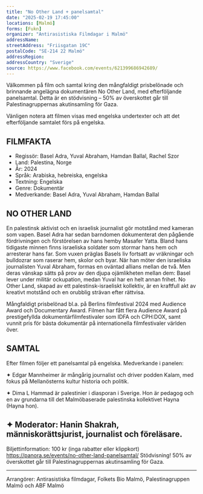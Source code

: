 ```yaml
---
title: "No Other Land + panelsamtal"
date: "2025-02-19 17:45:00"
locations: [Malmö]
forms: [Fukn]
organizer: "Antirasistiska Filmdagar i Malmö"
addressName: 
streetAddress: "Friisgatan 19C"
postalCode: "SE-214 22 Malmö"
addressRegion:
addressCountry: "Sverige"
source: https://www.facebook.com/events/621399686942689/
---
```

Välkommen på film och samtal kring den mångfaldigt prisbelönade och brinnande angelägna dokumentären No Other Land, med efterföljande panelsamtal. Detta är en stödvisning – 50% av överskottet går till Palestinagruppernas akutinsamling för Gaza.

Vänligen notera att filmen visas med engelska undertexter och att det efterföljande samtalet förs på engelska. 

## FILMFAKTA
- Regissör: Basel Adra, Yuval Abraham, Hamdan Ballal, Rachel Szor
- Land: Palestina, Norge
- År: 2024
- Språk: Arabiska, hebreiska, engelska
- Textning: Engelska
- Genre: Dokumentär
- Medverkande: Basel Adra, Yuval Abraham, Hamdan Ballal

## NO OTHER LAND
En palestinsk aktivist och en israelisk journalist gör motstånd med kameran som vapen. 
Basel Adra har sedan barndomen dokumenterat den pågående fördrivningen och förstörelsen av hans hemby Masafer Yatta. Bland hans tidigaste minnen finns israeliska soldater som stormar hans hem och arresterar hans far. Som vuxen präglas Basels liv fortsatt av vräkningar och bulldozrar som raserar hem, skolor och byar. När han möter den israeliska journalisten Yuval Abraham, formas en oväntad allians mellan de två. Men deras vänskap sätts på prov av den djupa ojämlikheten mellan dem: Basel lever under militär ockupation, medan Yuval har en helt annan frihet. No Other Land, skapad av ett palestinsk-israeliskt kollektiv, är en kraftfull akt av kreativt motstånd och en orubblig strävan efter rättvisa.

Mångfaldigt prisbelönad bl.a. på Berlins filmfestival 2024 med Audience Award och Documentary Award. Filmen har fått flera Audience Award på prestigefyllda dokumentärfilmfestivaler som IDFA och CPH:DOX, samt vunnit pris för bästa dokumentär på internationella filmfestivaler världen över.

## SAMTAL
Efter filmen följer ett panelsamtal på engelska. Medverkande i panelen:

✦ Edgar Mannheimer är mångårig journalist och driver podden Kalam, med fokus på Mellanösterns kultur historia och politik.

✦ Dima L Hammad är palestinier i diasporan i Sverige. Hon är pedagog och en av grundarna till det Malmöbaserade palestinska kollektivet Hayna (Hayna hon).

✦ Moderator: Hanin Shakrah, människorättsjurist, journalist och föreläsare.
------------------------

Biljettinformation: 100 kr (inga rabatter eller klippkort)
https://panora.se/events/no-other-land-panelsamtal/
Stödvisning! 50% av överskottet går till Palestinagruppernas akutinsamling för Gaza.

-------------------------- 
Arrangörer: Antirasistiska filmdagar, Folkets Bio Malmö, Palestinagruppen Malmö och ABF Malmö
